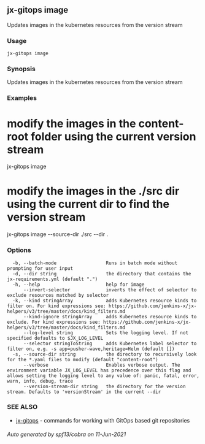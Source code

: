 ## jx-gitops image

Updates images in the kubernetes resources from the version stream

### Usage

```
jx-gitops image
```

### Synopsis

Updates images in the kubernetes resources from the version stream

### Examples

  # modify the images in the content-root folder using the current version stream
  jx-gitops image
  # modify the images in the ./src dir using the current dir to find the version stream
  jx-gitops image --source-dir ./src --dir .

### Options

```
  -b, --batch-mode                  Runs in batch mode without prompting for user input
  -d, --dir string                  the directory that contains the jx-requirements.yml (default ".")
  -h, --help                        help for image
      --invert-selector             inverts the effect of selector to exclude resources matched by selector
  -k, --kind stringArray            adds Kubernetes resource kinds to filter on. For kind expressions see: https://github.com/jenkins-x/jx-helpers/v3/tree/master/docs/kind_filters.md
      --kind-ignore stringArray     adds Kubernetes resource kinds to exclude. For kind expressions see: https://github.com/jenkins-x/jx-helpers/v3/tree/master/docs/kind_filters.md
      --log-level string            Sets the logging level. If not specified defaults to $JX_LOG_LEVEL
      --selector stringToString     adds Kubernetes label selector to filter on, e.g. -s app=pusher-wave,heritage=Helm (default [])
  -s, --source-dir string           the directory to recursively look for the *.yaml files to modify (default "content-root")
      --verbose                     Enables verbose output. The environment variable JX_LOG_LEVEL has precedence over this flag and allows setting the logging level to any value of: panic, fatal, error, warn, info, debug, trace
      --version-stream-dir string   the directory for the version stream. Defaults to 'versionStream' in the current --dir
```

### SEE ALSO

* [jx-gitops](jx-gitops.md)	 - commands for working with GitOps based git repositories

###### Auto generated by spf13/cobra on 11-Jun-2021
